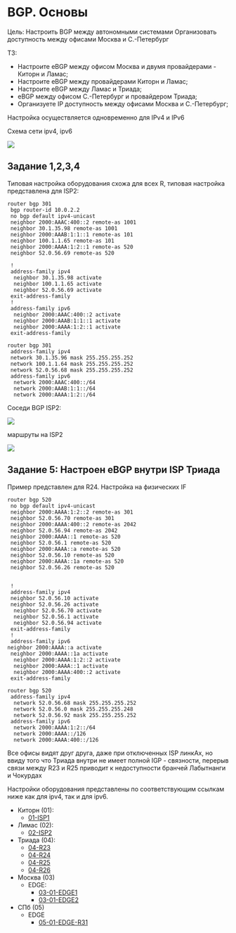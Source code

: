 # BGP. Основы #

Цель: Настроить BGP между автономными системами Организовать доступность между офисами Москва и С.-Петербург

ТЗ:
- Настроите eBGP между офисом Москва и двумя провайдерами - Киторн и Ламас;
- Настроите eBGP между провайдерами Киторн и Ламас;
- Настроите eBGP между Ламас и Триада;
- eBGP между офисом С.-Петербург и провайдером Триада;
- Организуете IP доступность между офисами Москва и С.-Петербург;

Настройка осуществляется одновременно для IPv4 и IPv6

Cхема сети ipv4, ipv6

![](/LECTURES/MODULE02/Lecture10/pictures/31.jpg)


##  Задание 1,2,3,4

Типовая настройка оборудования схожа для всех R, типовая настройка представлена для ISP2: 

```
router bgp 301
 bgp router-id 10.0.2.2
 no bgp default ipv4-unicast
 neighbor 2000:AAAC:400::2 remote-as 1001
 neighbor 30.1.35.98 remote-as 1001
 neighbor 2000:AAAB:1:1::1 remote-as 101
 neighbor 100.1.1.65 remote-as 101
 neighbor 2000:AAAA:1:2::1 remote-as 520
 neighbor 52.0.56.69 remote-as 520

 !
 address-family ipv4
  neighbor 30.1.35.98 activate
  neighbor 100.1.1.65 activate
  neighbor 52.0.56.69 activate
 exit-address-family
 !
 address-family ipv6
  neighbor 2000:AAAC:400::2 activate
  neighbor 2000:AAAB:1:1::1 activate
  neighbor 2000:AAAA:1:2::1 activate
 exit-address-family

router bgp 301
 address-family ipv4
 network 30.1.35.96 mask 255.255.255.252
 network 100.1.1.64 mask 255.255.255.252
 network 52.0.56.68 mask 255.255.255.252
 address-family ipv6
  network 2000:AAAC:400::/64
  network 2000:AAAB:1:1::/64
  network 2000:AAAA:1:2::/64
```

Соседи BGP ISP2:

![](/LECTURES/MODULE03/Lecture23/pictures/26.jpg)

маршруты на ISP2

![](/LECTURES/MODULE03/Lecture23/pictures/27.jpg)


##  Задание 5: Настроен eBGP внутри ISP Триада 

Пример представлен для R24. Настройка на физических IF

```
router bgp 520
 no bgp default ipv4-unicast
 neighbor 2000:AAAA:1:2::2 remote-as 301
 neighbor 52.0.56.70 remote-as 301
 neighbor 2000:AAAA:400::2 remote-as 2042
 neighbor 52.0.56.94 remote-as 2042
 neighbor 2000:AAAA::1 remote-as 520
 neighbor 52.0.56.1 remote-as 520
 neighbor 2000:AAAA::a remote-as 520
 neighbor 52.0.56.10 remote-as 520
 neighbor 2000:AAAA::1a remote-as 520
 neighbor 52.0.56.26 remote-as 520


 !
 address-family ipv4
 neighbor 52.0.56.10 activate
 neighbor 52.0.56.26 activate
  neighbor 52.0.56.70 activate
  neighbor 52.0.56.1 activate
  neighbor 52.0.56.94 activate
 exit-address-family
 !
 address-family ipv6
neighbor 2000:AAAA::a activate
 neighbor 2000:AAAA::1a activate
  neighbor 2000:AAAA:1:2::2 activate
  neighbor 2000:AAAA::1 activate
  neighbor 2000:AAAA:400::2 activate
 exit-address-family

router bgp 520
 address-family ipv4
  network 52.0.56.68 mask 255.255.255.252
  network 52.0.56.0 mask 255.255.255.248
  network 52.0.56.92 mask 255.255.255.252 
 address-family ipv6
  network 2000:AAAA:1:2::/64
  network 2000:AAAA::/126
  network 2000:AAAA:400::/126
```
Все офисы видят друг друга, даже при отключенных ISP линкАх, но ввиду того что Триада внутри не имеет полной IGP - связности, перерыв связи между R23 и R25 приводит к недоступности бранчей Лабытнанги и Чокурдах  



Настройки оборудования представлены по соответствующим ссылкам ниже как для ipv4, так и для ipv6.

- Киторн (01):
   - [01-ISP1](/LECTURES/MODULE03/Lecture23/labs/configs/01-ISP1.txt)
- Лимас (02):
   - [02-ISP2](/LECTURES/MODULE03/Lecture23/labs/configs/02-ISP2.txt)
- Триада (04): 
   - [04-R23](/LECTURES/MODULE03/Lecture23/labs/configs/04-R23.txt)
   - [04-R24](/LECTURES/MODULE03/Lecture23/labs/configs/04-R24.txt)
   - [04-R25](/LECTURES/MODULE03/Lecture23/labs/configs/04-R25.txt)
   - [04-R26](/LECTURES/MODULE03/Lecture23/labs/configs/04-R26.txt)
- Москва (03)
   - EDGE: 
      - [03-01-EDGE1](/LECTURES/MODULE03/Lecture23/labs/configs/03-01-EDGE1.txt)
      - [03-01-EDGE2](/LECTURES/MODULE03/Lecture23/labs/configs/03-01-EDGE2.txt)
- СПб (05)
   - EDGE
      - [05-01-EDGE-R31](/LECTURES/MODULE03/Lecture23/labs/configs/05-1-EDGE-R31.txt)

